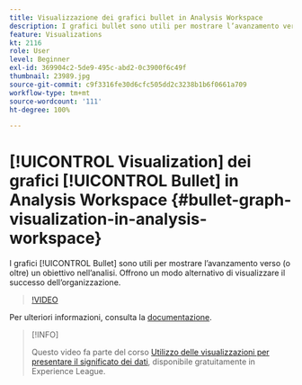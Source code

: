 ```yaml
---
title: Visualizzazione dei grafici bullet in Analysis Workspace
description: I grafici bullet sono utili per mostrare l’avanzamento verso (o oltre) un obiettivo nell’analisi. Offrono un modo alternativo di visualizzare il successo dell’organizzazione.
feature: Visualizations
kt: 2116
role: User
level: Beginner
exl-id: 369904c2-5de9-495c-abd2-0c3900f6c49f
thumbnail: 23989.jpg
source-git-commit: c9f3316fe30d6cfc505dd2c3238b1b6f0661a709
workflow-type: tm+mt
source-wordcount: '111'
ht-degree: 100%

---
```


# [!UICONTROL Visualization] dei grafici [!UICONTROL Bullet] in Analysis Workspace {#bullet-graph-visualization-in-analysis-workspace}

I grafici [!UICONTROL Bullet] sono utili per mostrare l’avanzamento verso (o oltre) un obiettivo nell’analisi. Offrono un modo alternativo di visualizzare il successo dell’organizzazione.

>[!VIDEO](https://video.tv.adobe.com/v/23989/?quality=12)

Per ulteriori informazioni, consulta la [documentazione](https://experienceleague.adobe.com/docs/analytics/analyze/analysis-workspace/visualizations/bullet-graph.html?lang=it).

>[!INFO]
>
> Questo video fa parte del corso [Utilizzo delle visualizzazioni per presentare il significato dei dati](https://experienceleague.adobe.com/?recommended=Analytics-U-1-2021.1.visualizations&amp;lang=it), disponibile gratuitamente in Experience League.

